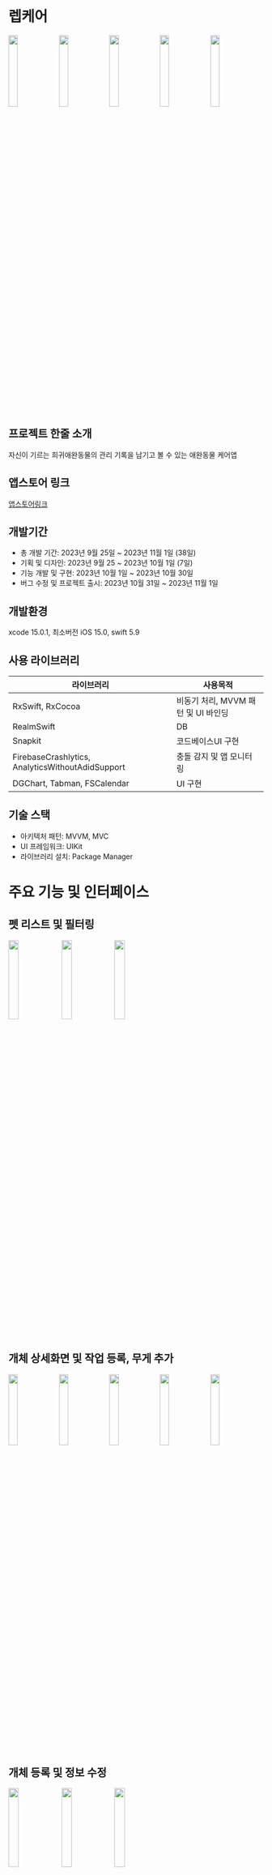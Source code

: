# 렙케어

<p width="100%">
  <img src ="https://github.com/Kim-Junhwan/RepCare/assets/58679737/fc9e7bb0-2e7b-4b6b-8ec4-e3bd6cf4fbc1" width="19%">
  <img src ="https://github.com/Kim-Junhwan/RepCare/assets/58679737/8c212999-5f27-4cdd-8f39-f9fa2614907a" width="19%">
  <img src ="https://github.com/Kim-Junhwan/RepCare/assets/58679737/a89ecd2d-afbd-4f20-8ec9-429cb7b1b245" width="19%">
  <img src ="https://github.com/Kim-Junhwan/RepCare/assets/58679737/c819f3aa-e724-4011-a127-39f366681f75" width="19%">
  <img src ="https://github.com/Kim-Junhwan/RepCare/assets/58679737/3d563cab-b056-47ea-bddd-c4baa5c2ea33" width="19%">
</p>

## 프로젝트 한줄 소개
자신이 기르는 희귀애완동물의 관리 기록을 남기고 볼 수 있는 애완동물 케어앱

## 앱스토어 링크

<a href="https://apps.apple.com/kr/app/%EB%A0%99%EC%BC%80%EC%96%B4/id6470812043">앱스토어링크</a>

## 개발기간
- 총 개발 기간: 2023년 9월 25일 ~ 2023년 11월 1일 (38일)
- 기획 및 디자인: 2023년 9월 25 ~ 2023년 10월 1일 (7일)
- 기능 개발 및 구현: 2023년 10월 1일 ~ 2023년 10월 30일
- 버그 수정 및 프로젝트 출시: 2023년 10월 31일 ~ 2023년 11월 1일

## 개발환경
xcode 15.0.1, 최소버전 iOS 15.0, swift 5.9 

## 사용 라이브러리

|라이브러리|사용목적|
|------|---|
|RxSwift, RxCocoa|비동기 처리, MVVM 패턴 및 UI 바인딩|
|RealmSwift|DB|
|Snapkit| 코드베이스UI 구현|
|FirebaseCrashlytics, AnalyticsWithoutAdidSupport|충돌 감지 및 앱 모니터링|
|DGChart, Tabman, FSCalendar|UI 구현|

## 기술 스택
- 아키텍처 패턴: MVVM, MVC
- UI 프레임워크: UIKit
- 라이브러리 설치: Package Manager

# 주요 기능 및 인터페이스

## 펫 리스트 및 필터링
<p width="100%">
  <img src ="https://github.com/Kim-Junhwan/RepCare/assets/58679737/ce6d0d93-26fe-41df-8095-9bd12816b3e9" width="20%">
  <img src ="https://github.com/Kim-Junhwan/RepCare/assets/58679737/cd7770d8-368d-4673-a8d4-52600e272062" width="20%">
  <img src ="https://github.com/Kim-Junhwan/RepCare/assets/58679737/57e0b605-0461-477d-83ea-abccb87a64ec" width="20%">
</p>

## 개체 상세화면 및 작업 등록, 무게 추가
<p width="100%">
  <img src ="https://github.com/Kim-Junhwan/RepCare/assets/58679737/9341288d-8839-404c-9c45-af91daa8a23f" width="19%">
  <img src ="https://github.com/Kim-Junhwan/RepCare/assets/58679737/f223646d-b532-40b4-87d1-2e5565442d40" width="19%">
  <img src ="https://github.com/Kim-Junhwan/RepCare/assets/58679737/274ce93f-4d45-4490-bc1d-44e6fef7bd02" width="19%">
  <img src ="https://github.com/Kim-Junhwan/RepCare/assets/58679737/e90cb4ac-c957-470e-bd8f-aca7fb6cfbbf" width="19%">
  <img src ="https://github.com/Kim-Junhwan/RepCare/assets/58679737/84d1c167-e5e0-4fcd-9bdb-b28b1e709528" width="19%">
</p>

## 개체 등록 및 정보 수정
<p width="100%">
<img src ="https://github.com/Kim-Junhwan/RepCare/assets/58679737/61618aa9-34d2-49d3-843b-96b931f8c972" width="20%">
<img src ="https://github.com/Kim-Junhwan/RepCare/assets/58679737/0826ce9f-e656-4e86-9f08-c3503ab82f09" width="20%">
<img src ="https://github.com/Kim-Junhwan/RepCare/assets/58679737/cc64af4f-102b-439d-bb4d-fa13b5704b9e" width="20%">
</p>

## 종 추가 및 수정
<p width="100%">
<img src ="https://github.com/Kim-Junhwan/RepCare/assets/58679737/0bc846a7-35c5-4f3b-9174-efc7d384fed7" width="20%">
<img src ="https://github.com/Kim-Junhwan/RepCare/assets/58679737/b5f5bbd7-ebb9-4b69-98d0-cef35c0c495f" width="20%">
<img src ="https://github.com/Kim-Junhwan/RepCare/assets/58679737/28f3ab7c-8baf-481a-b84a-78c6ceb33478" width="20%">
</p>
